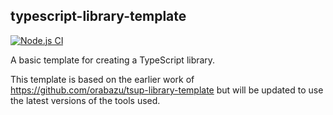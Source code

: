 ## typescript-library-template

[![Node.js CI](https://github.com/jordanburke/typescript-library-template/actions/workflows/node.js.yml/badge.svg)](https://github.com/jordanburke/typescript-library-template/actions/workflows/node.js.yml)

A basic template for creating a TypeScript library.

This template is based on the earlier work of https://github.com/orabazu/tsup-library-template
but will be updated to use the latest versions of the tools used.
